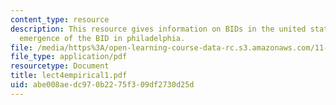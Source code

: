 ```yaml
---
content_type: resource
description: This resource gives information on BIDs in the united states, and the
  emergence of the BID in philadelphia.
file: /media/https%3A/open-learning-course-data-rc.s3.amazonaws.com/11-422-downtown-management-organizations-fall-2006/abe008aedc970b2275f309df2730d25d_lect4empirical1.pdf
file_type: application/pdf
resourcetype: Document
title: lect4empirical1.pdf
uid: abe008ae-dc97-0b22-75f3-09df2730d25d
---
```

